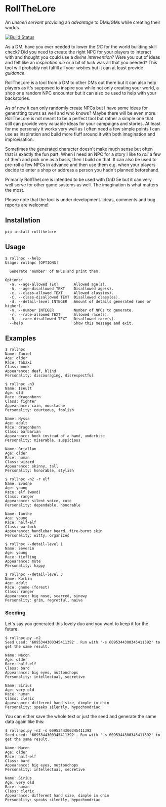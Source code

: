 # RollTheLore
An *unseen servant* providing an *advantage* to DMs/GMs while creating their worlds.

[![Build Status](https://travis-ci.com/geckon/rollthelore.svg?branch=master)](https://travis-ci.com/geckon/rollthelore)

As a DM, have you ever needed to lower the *DC* for the world building skill
check? Did you need to create the right NPC for your players to interact with
and thought you could use a *divine intervention*? Were you out of ideas and
felt like an *inspiration die* or a bit of *luck* was all that you needed? This
tool will probably not fulfill all your *wish*es but it can at least provide
*guidance*.

RollTheLore is a tool from a DM to other DMs out there but it can also help
players as it's supposed to inspire you while not only creating your world,
a shop or a random NPC encounter but it can also be used to help with your
backstories.

As of now it can only randomly create NPCs but I have some ideas for generating
towns as well and who knows? Maybe there will be even more. RollTheLore is not
meant to be a perfect tool but rather a simple one that still can provide very
valuable ideas for your campaigns and stories. At least for me personaly it
works very well as I often need a few simple points I can use as inspiration
and build more fluff around it with both imagination and improvisation.

Sometimes the generated character doesn't make much sense but often that is
exactly the fun part. When I need an NPC for a story I like to *roll* a few of
them and pick one as a basis, then I build on that. It can also be used to
pre-roll a few NPCs in advance and then use them e.g. when your players decide
to enter a shop or address a person you hadn't planned beforehand.

Primarily RollTheLore is intended to be used with DnD 5e but it can very well
serve for other game systems as well. The imagination is what matters the most.

Please note that the tool is under development. Ideas, comments and bug reports are
welcome!

## Installation

```
pip install rollthelore
```

## Usage

```
$ rollnpc --help
Usage: rollnpc [OPTIONS]

  Generate 'number' of NPCs and print them.

Options:
  -a, --age-allowed TEXT       Allowed age(s).
  -A, --age-disallowed TEXT    Disallowed age(s).
  -c, --class-allowed TEXT     Allowed class(es).
  -C, --class-disallowed TEXT  Disallowed class(es).
  -d, --detail-level INTEGER   Amount of details generated (one or higher).
  -n, --number INTEGER         Number of NPCs to generate.
  -r, --race-allowed TEXT      Allowed race(s).
  -R, --race-disallowed TEXT   Disallowed race(s).
  --help                       Show this message and exit.
```

## Examples

```
$ rollnpc
Name: Zaniel
Age: older
Race: tabaxi
Class: monk
Appearance: deaf, blind
Personality: discouraging, disrespectful
```

```
$ rollnpc -n3
Name: Iseult
Age: old
Race: dragonborn
Class: fighter
Appearance: cain, moustache
Personality: courteous, foolish

Name: Nyssa
Age: adult
Race: dragonborn
Class: barbarian
Appearance: hook instead of a hand, underbite
Personality: miserable, suspicious

Name: Briallan
Age: older
Race: human
Class: wizard
Appearance: skinny, tall
Personality: honorable, stylish
```

```
$ rollnpc -n2 -r elf
Name: Evadne
Age: young
Race: elf (wood)
Class: ranger
Appearance: silent voice, cute
Personality: dependable, honorable

Name: Ianthe
Age: young
Race: half-elf
Class: warlock
Appearance: handlebar beard, fire-burnt skin
Personality: witty, organized
```

```
$ rollnpc --detail-level 1
Name: Séverin
Age: young
Race: tiefling
Appearance: mute
Personality: happy
```

```
$ rollnpc --detail-level 3
Name: Korbin
Age: adult
Race: gnome (forest)
Class: ranger
Appearance: big nose, scarred, sinewy
Personality: grim, regretful, naive

```

### Seeding

Let's say you generated this lovely duo and you want to keep it for the future.

```
$ rollnpc.py -n2
Seed used: '6095344300345411392'. Run with '-s 6095344300345411392' to get the same result.

Name: Macon
Age: older
Race: half-elf
Class: bard
Appearance: big eyes, muttonchops
Personality: intellectual, secretive

Name: Sirius
Age: very old
Race: human
Class: cleric
Appearance: different hand size, dimple in chin
Personality: speaks silently, hypochondriac
```

You can either save the whole text or just the seed and generate the same
data again like this:

```
$ rollnpc.py -n2 -s 6095344300345411392
Seed used: '6095344300345411392'. Run with '-s 6095344300345411392' to get the same result.

Name: Macon
Age: older
Race: half-elf
Class: bard
Appearance: big eyes, muttonchops
Personality: intellectual, secretive

Name: Sirius
Age: very old
Race: human
Class: cleric
Appearance: different hand size, dimple in chin
Personality: speaks silently, hypochondriac
```
